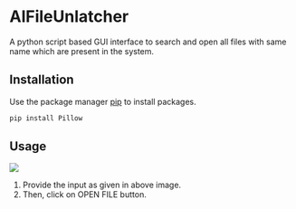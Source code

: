 # AlFileUnlatcher

A python script based GUI interface to search and open all files with same name which are present in the system.

## Installation

Use the package manager [pip](https://pip.pypa.io/en/stable/) to install packages.

```bash
pip install Pillow
```

## Usage

![](/Capture.JPG)

1. Provide the input as given in above image.
2. Then, click on OPEN FILE button.
